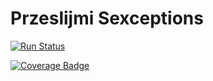 # Przeslijmi Sexceptions

[![Run Status](https://api.shippable.com/projects/5e4da2352d50ee0007e90b8e/badge?branch=master)]()

[![Coverage Badge](https://api.shippable.com/projects/5e4da2352d50ee0007e90b8e/coverageBadge?branch=master)]()

